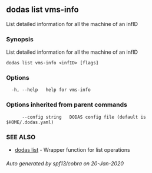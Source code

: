 ## dodas list vms-info

List detailed information for all the machine of an infID

### Synopsis

List detailed information for all the machine of an infID

```
dodas list vms-info <infID> [flags]
```

### Options

```
  -h, --help   help for vms-info
```

### Options inherited from parent commands

```
      --config string   DODAS config file (default is $HOME/.dodas.yaml)
```

### SEE ALSO

* [dodas list](dodas_list.md)	 - Wrapper function for list operations

###### Auto generated by spf13/cobra on 20-Jan-2020
